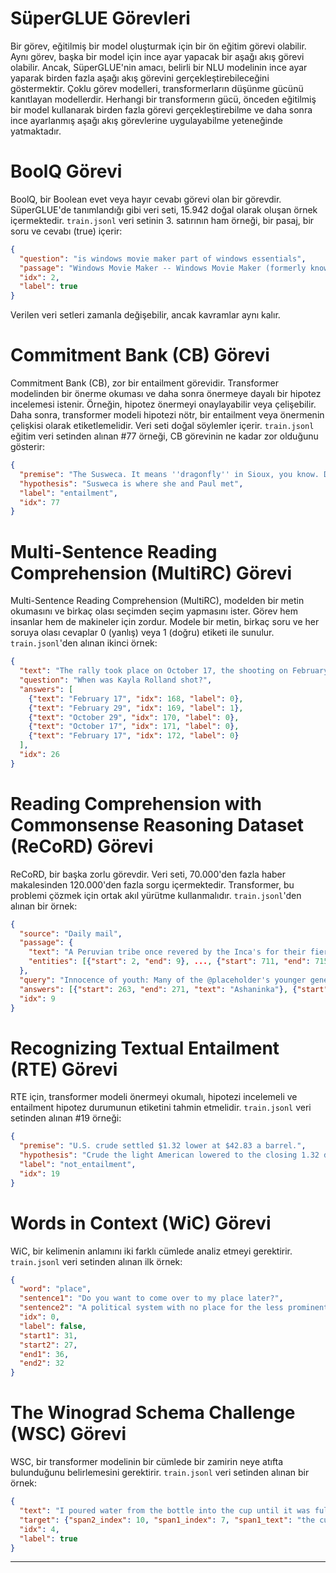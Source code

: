 # SüperGLUE Görevleri
Bir görev, eğitilmiş bir model oluşturmak için bir ön eğitim görevi olabilir. Aynı görev, başka bir model için ince ayar yapacak bir aşağı akış görevi olabilir. Ancak, SüperGLUE'nin amacı, belirli bir NLU modelinin ince ayar yaparak birden fazla aşağı akış görevini gerçekleştirebileceğini göstermektir. Çoklu görev modelleri, transformerların düşünme gücünü kanıtlayan modellerdir. Herhangi bir transformerın gücü, önceden eğitilmiş bir model kullanarak birden fazla görevi gerçekleştirebilme ve daha sonra ince ayarlanmış aşağı akış görevlerine uygulayabilme yeteneğinde yatmaktadır.

# BoolQ Görevi
BoolQ, bir Boolean evet veya hayır cevabı görevi olan bir görevdir. SüperGLUE'de tanımlandığı gibi veri seti, 15.942 doğal olarak oluşan örnek içermektedir. `train.jsonl` veri setinin 3. satırının ham örneği, bir pasaj, bir soru ve cevabı (true) içerir:
```json
{
  "question": "is windows movie maker part of windows essentials",
  "passage": "Windows Movie Maker -- Windows Movie Maker (formerly known as Windows Live Movie Maker in Windows 7) is a discontinued video editing software by Microsoft. It is a part of Windows Essentials software suite and offers the ability to create and edit videos as well as to publish them on OneDrive, Facebook, Vimeo, YouTube, and Flickr.",
  "idx": 2,
  "label": true
}
```
Verilen veri setleri zamanla değişebilir, ancak kavramlar aynı kalır.

# Commitment Bank (CB) Görevi
Commitment Bank (CB), zor bir entailment görevidir. Transformer modelinden bir önerme okuması ve daha sonra önermeye dayalı bir hipotez incelemesi istenir. Örneğin, hipotez önermeyi onaylayabilir veya çelişebilir. Daha sonra, transformer modeli hipotezi nötr, bir entailment veya önermenin çelişkisi olarak etiketlemelidir. Veri seti doğal söylemler içerir. `train.jsonl` eğitim veri setinden alınan #77 örneği, CB görevinin ne kadar zor olduğunu gösterir:
```json
{
  "premise": "The Susweca. It means ''dragonfly'' in Sioux, you know. Did I ever tell you that's where Paul and I met?",
  "hypothesis": "Susweca is where she and Paul met",
  "label": "entailment",
  "idx": 77
}
```

# Multi-Sentence Reading Comprehension (MultiRC) Görevi
Multi-Sentence Reading Comprehension (MultiRC), modelden bir metin okumasını ve birkaç olası seçimden seçim yapmasını ister. Görev hem insanlar hem de makineler için zordur. Modele bir metin, birkaç soru ve her soruya olası cevaplar 0 (yanlış) veya 1 (doğru) etiketi ile sunulur. `train.jsonl`'den alınan ikinci örnek:
```json
{
  "text": "The rally took place on October 17, the shooting on February 29. Again, standard filmmaking techniques are interpreted as smooth distortion: \"Moore works by depriving you of context and guiding your mind to fill the vacuum -- with completely false ideas. It is brilliantly, if unethically, done.\" As noted above, the \"from my cold dead hands\" part is simply Moore's way to introduce Heston. Did anyone but Moore's critics view it as anything else? He certainly does not \"attribute it to a speech where it was not uttered\" and, as noted above, doing so twice would make no sense whatsoever if Moore was the mastermind deceiver that his critics claim he is. Concerning the Georgetown Hoya interview where Heston was asked about Rolland, you write: \"There is no indication that [Heston] recognized Kayla Rolland's case.\" This is naive to the extreme -- Heston would not be president of the NRA if he was not kept up to date on the most prominent cases of gun violence. Even if he did not respond to that part of the interview, he certainly knew about the case at that point. Regarding the NRA website excerpt about the case and the highlighting of the phrase \"48 hours after Kayla Rolland is pronounced dead\": This is one valid criticism, but far from the deliberate distortion you make it out to be; rather, it is an example for how the facts can sometimes be easy to miss with Moore's fast pace editing. The reason the sentence is highlighted is not to deceive the viewer into believing that Heston hurried to Flint to immediately hold a rally there (as will become quite obvious), but simply to highlight the first mention of the name \"Kayla Rolland\" in the text, which is in this paragraph.",
  "question": "When was Kayla Rolland shot?",
  "answers": [
    {"text": "February 17", "idx": 168, "label": 0},
    {"text": "February 29", "idx": 169, "label": 1},
    {"text": "October 29", "idx": 170, "label": 0},
    {"text": "October 17", "idx": 171, "label": 0},
    {"text": "February 17", "idx": 172, "label": 0}
  ],
  "idx": 26
}
```

# Reading Comprehension with Commonsense Reasoning Dataset (ReCoRD) Görevi
ReCoRD, bir başka zorlu görevdir. Veri seti, 70.000'den fazla haber makalesinden 120.000'den fazla sorgu içermektedir. Transformer, bu problemi çözmek için ortak akıl yürütme kullanmalıdır. `train.jsonl`'den alınan bir örnek:
```json
{
  "source": "Daily mail",
  "passage": {
    "text": "A Peruvian tribe once revered by the Inca's for their fierce hunting skills and formidable warriors are clinging on to their traditional existence in the coca growing valleys of South America, sharing their land with drug traffickers, rebels and illegal loggers. Ashaninka Indians are the largest group of indigenous people in the mountainous nation's Amazon region, but their settlements are so sparse that they now make up less than one per cent of Peru's 30 million population. Ever since they battled rival tribes for territory and food during native rule in the rainforests of South America, the Ashaninka have rarely known peace.\n@highlight\nThe Ashaninka tribe once shared the Amazon with the like of the Incas hundreds of years ago\n@highlight\nThey have been forced to share their land after years of conflict forced rebels and drug dealers into the forest\n@highlight\n. Despite settling in valleys rich with valuable coca, they live a poor pre-industrial existence",
    "entities": [{"start": 2, "end": 9}, ..., {"start": 711, "end": 715}]
  },
  "query": "Innocence of youth: Many of the @placeholder's younger generations have turned their backs on tribal life and moved to the cities where living conditions are better",
  "answers": [{"start": 263, "end": 271, "text": "Ashaninka"}, {"start": 601, "end": 609, "text": "Ashaninka"}, {"start": 651, "end": 659, "text": "Ashaninka"}],
  "idx": 9
}
```

# Recognizing Textual Entailment (RTE) Görevi
RTE için, transformer modeli önermeyi okumalı, hipotezi incelemeli ve entailment hipotez durumunun etiketini tahmin etmelidir. `train.jsonl` veri setinden alınan #19 örneği:
```json
{
  "premise": "U.S. crude settled $1.32 lower at $42.83 a barrel.",
  "hypothesis": "Crude the light American lowered to the closing 1.32 dollars, to 42.83 dollars the barrel.",
  "label": "not_entailment",
  "idx": 19
}
```

# Words in Context (WiC) Görevi
WiC, bir kelimenin anlamını iki farklı cümlede analiz etmeyi gerektirir. `train.jsonl` veri setinden alınan ilk örnek:
```json
{
  "word": "place",
  "sentence1": "Do you want to come over to my place later?",
  "sentence2": "A political system with no place for the less prominent groups.",
  "idx": 0,
  "label": false,
  "start1": 31,
  "start2": 27,
  "end1": 36,
  "end2": 32
}
```

# The Winograd Schema Challenge (WSC) Görevi
WSC, bir transformer modelinin bir cümlede bir zamirin neye atıfta bulunduğunu belirlemesini gerektirir. `train.jsonl` veri setinden alınan bir örnek:
```json
{
  "text": "I poured water from the bottle into the cup until it was full.",
  "target": {"span2_index": 10, "span1_index": 7, "span1_text": "the cup", "span2_text": "it"},
  "idx": 4,
  "label": true
}
```

---

